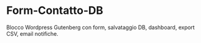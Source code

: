 # Form-Contatto-DB
Blocco Wordpress Gutenberg con form, salvataggio DB, dashboard, export CSV, email notifiche.
